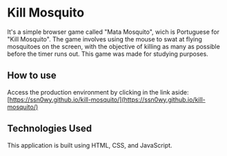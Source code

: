 # Kill Mosquito

It's a simple browser game called "Mata Mosquito", wich is Portuguese for "Kill Mosquito". The game involves using the mouse to swat at flying mosquitoes
on the screen, with the objective of killing as many as possible before the timer runs out. This game was made for studying purposes.

## How to use

Access the production environment by clicking in the link aside: [https://ssn0wy.github.io/kill-mosquito/](https://ssn0wy.github.io/kill-mosquito/)

## Technologies Used

This application is built using HTML, CSS, and JavaScript.

